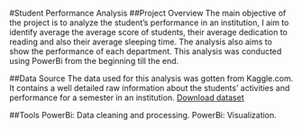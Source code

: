 #Student Performance Analysis
##Project Overview
The main objective of the project is to analyze the student’s performance in an institution, I aim to identify average the average score of students, their average dedication to reading and also their average sleeping time. The analysis also aims to show the performance of each department. This analysis was conducted using PowerBi from the beginning till the end.

##Data Source
The data used for this analysis was gotten from Kaggle.com. It contains a well detailed raw information about the students’ activities and performance for a semester in an institution.
<a href=“https://github.com/Optimism01/STUDENTS-PERFORMANCE/blob/main/Students_Grading_Dataset.csv”> Download dataset </a>

##Tools
PowerBi: Data cleaning and processing.
PowerBi: Visualization.

